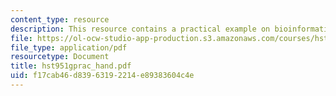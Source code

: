 ```yaml
---
content_type: resource
description: This resource contains a practical example on bioinformatics.
file: https://ol-ocw-studio-app-production.s3.amazonaws.com/courses/hst-951j-medical-decision-support-fall-2005/f17cab46d83963192214e89383604c4e_hst951gprac_hand.pdf
file_type: application/pdf
resourcetype: Document
title: hst951gprac_hand.pdf
uid: f17cab46-d839-6319-2214-e89383604c4e
---
```

